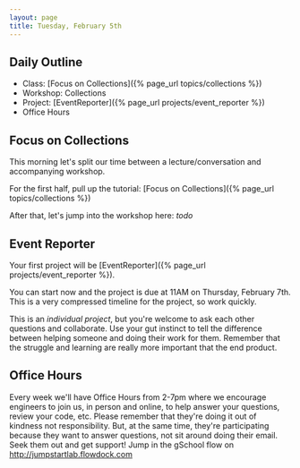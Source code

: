 ```yaml
---
layout: page
title: Tuesday, February 5th
---
```


## Daily Outline

* Class: [Focus on Collections]({% page_url topics/collections %})
* Workshop: Collections
* Project: [EventReporter]({% page_url projects/event_reporter %})
* Office Hours

## Focus on Collections

This morning let's split our time between a lecture/conversation and accompanying workshop.

For the first half, pull up the tutorial: [Focus on Collections]({% page_url topics/collections %})

After that, let's jump into the workshop here: *todo*

## Event Reporter

Your first project will be [EventReporter]({% page_url projects/event_reporter %}).

You can start now and the project is due at 11AM on Thursday, February 7th. This is a very compressed timeline for the project, so work quickly.

This is an *individual project*, but you're welcome to ask each other questions and collaborate. Use your gut instinct to tell the difference between helping someone and doing their work for them. Remember that the struggle and learning are really more important that the end product.

## Office Hours

Every week we'll have Office Hours from 2-7pm where we encourage engineers to join us, in person and online, to help answer your questions, review your code, etc. Please remember that they're doing it out of kindness not responsibility. But, at the same time, they're participating because they want to answer questions, not sit around doing their email. Seek them out and get support! Jump in the gSchool flow on http://jumpstartlab.flowdock.com